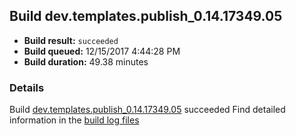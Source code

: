 ## Build dev.templates.publish_0.14.17349.05
- **Build result:** `succeeded`
- **Build queued:** 12/15/2017 4:44:28 PM
- **Build duration:** 49.38 minutes
### Details
Build [dev.templates.publish_0.14.17349.05](https://winappstudio.visualstudio.com/web/build.aspx?pcguid=a4ef43be-68ce-4195-a619-079b4d9834c2&builduri=vstfs%3a%2f%2f%2fBuild%2fBuild%2f24269) succeeded
Find detailed information in the [build log files](https://uwpctdiags.blob.core.windows.net/buildlogs/dev.templates.publish_0.14.17349.05_logs.zip)
